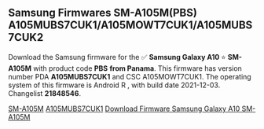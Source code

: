 <h2>Samsung Firmwares SM-A105M(PBS) A105MUBS7CUK1/A105MOWT7CUK1/A105MUBS7CUK2</h2>
Download the Samsung firmware for the ✅ <strong>Samsung Galaxy A10 </strong> ⭐ <strong>SM-A105M</strong> with product code <strong>PBS</strong> <strong> from Panama</strong>. This firmware has version number PDA <strong>A105MUBS7CUK1</strong> and CSC A105MOWT7CUK1. The operating system of this firmware is Android R , with build date 2021-12-03. Changelist <strong>21848546</strong>.


[SM-A105M](https://samfirm.shop/samsung/model/SM-A105M)
[A105MUBS7CUK1](https://samfirm.shop/samsung/pda/A105MUBS7CUK1)
[Download Firmware Samsung Galaxy A10 SM-A105M](https://samfirm.shop/samsung/firmware/479731)
